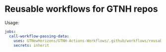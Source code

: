 # Reusable workflows for GTNH repos

Usage:
```yaml
jobs:
  call-workflow-passing-data:
    uses: GTNewHorizons/GTNH-Actions-Workflows/.github/workflows/reusable-workflow.yml@master
    secrets: inherit

```
